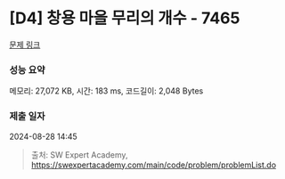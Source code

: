 # [D4] 창용 마을 무리의 개수 - 7465 

[문제 링크](https://swexpertacademy.com/main/code/problem/problemDetail.do?contestProbId=AWngfZVa9XwDFAQU) 

### 성능 요약

메모리: 27,072 KB, 시간: 183 ms, 코드길이: 2,048 Bytes

### 제출 일자

2024-08-28 14:45



> 출처: SW Expert Academy, https://swexpertacademy.com/main/code/problem/problemList.do